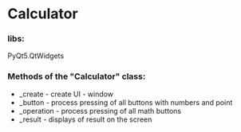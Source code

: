 # Calculator
### libs:
PyQt5.QtWidgets


### Methods of the "Calculator" class: ###
*	_create - create UI - window 
*	_button - process pressing of all buttons with numbers and point
*	_operation - process pressing of all math buttons
*	_result - displays of result on the screen